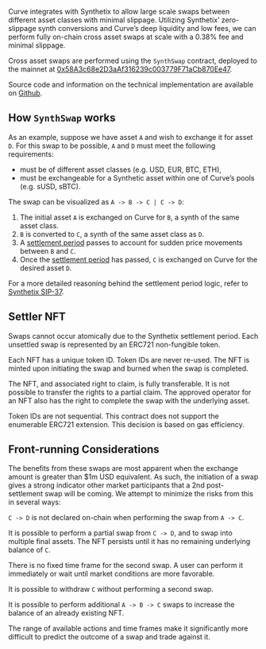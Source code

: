 Curve integrates with Synthetix to allow large scale swaps between different asset classes with minimal slippage. Utilizing Synthetix’ zero-slippage synth conversions and Curve’s deep liquidity and low fees, we can perform fully on-chain cross asset swaps at scale with a 0.38% fee and minimal slippage.

Cross asset swaps are performed using the `SynthSwap` contract, deployed to the mainnet at [0x58A3c68e2D3aAf316239c003779F71aCb870Ee47](https://etherscan.io/address/0x58A3c68e2D3aAf316239c003779F71aCb870Ee47).

Source code and information on the technical implementation are available on  [Github](https://github.com/curvefi/curve-cross-asset-swaps).

## **How `SynthSwap` works**

As an example, suppose we have asset `A` and wish to exchange it for asset `D`. For this swap to be possible, `A` and `D` must meet the following requirements:

- must be of different asset classes (e.g. USD, EUR, BTC, ETH),
- must be exchangeable for a Synthetic asset within one of Curve’s pools (e.g. sUSD, sBTC).

The swap can be visualized as `A -> B -> C | C -> D`:

1. The initial asset `A` is exchanged on Curve for `B`, a synth of the same asset class.
2. `B` is converted to `C`, a synth of the same asset class as `D`.
3. A [settlement period](https://docs.synthetix.io/integrations/settlement/) passes to account for sudden price movements between `B` and `C`.
4. Once the [settlement period](https://docs.synthetix.io/integrations/settlement/) has passed, `C` is exchanged on Curve for the desired asset `D`.

For a more detailed reasoning behind the settlement period logic, refer to [Synthetix SIP-37](https://sips.synthetix.io/sips/sip-37/).

## **Settler NFT**

Swaps cannot occur atomically due to the Synthetix settlement period. Each unsettled swap is represented by an ERC721 non-fungible token.

Each NFT has a unique token ID. Token IDs are never re-used. The NFT is minted upon initiating the swap and burned when the swap is completed.

The NFT, and associated right to claim, is fully transferable. It is not possible to transfer the rights to a partial claim. The approved operator for an NFT also has the right to complete the swap with the underlying asset.

Token IDs are not sequential. This contract does not support the enumerable ERC721 extension. This decision is based on gas efficiency.

## **Front-running Considerations**

The benefits from these swaps are most apparent when the exchange amount is greater than $1m USD equivalent. As such, the initiation of a swap gives a strong indicator other market participants that a 2nd post-settlement swap will be coming. We attempt to minimize the risks from this in several ways:

`C -> D` is not declared on-chain when performing the swap from `A -> C`.

It is possible to perform a partial swap from `C -> D`, and to swap into multiple final assets. The NFT persists until it has no remaining underlying balance of `C`.

There is no fixed time frame for the second swap. A user can perform it immediately or wait until market conditions are more favorable.

It is possible to withdraw `C` without performing a second swap.

It is possible to perform additional `A -> B -> C` swaps to increase the balance of an already existing NFT.

The range of available actions and time frames make it significantly more difficult to predict the outcome of a swap and trade against it.


